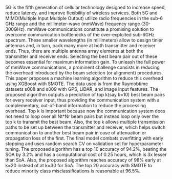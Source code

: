 5G is the fifth generation of cellular technology designed to increase speed, reduce latency, and improve flexibility of wireless 
services. Both 5G and MIMO(Multiple Input Multiple Output) utilize radio frequencies in the sub-6 GHz range and the 
millimeter-wave (mmWave) frequency range (30-300GHz). mmWave communications constitute a promising solution to 
overcome communication bottlenecks of the over-exploited sub-6GHz spectrum. These smaller wavelengths (in millimeters) 
allow to design tinier antennas and, in turn, pack many more at both transmitter and receiver ends. Thus, there are multiple 
antenna array elements at both the transmitter and receiver ends. Selecting the best beam pair out of these becomes essential 
for maximum information gain. To unleash the full power of mmWave communications, a prominent challenge consists in 
reducing the overhead introduced by the beam selection (or alignment) procedures. This paper proposes a machine learning 
algorithm to reduce this overhead using XGBoost with SMOTE. The data used is from the Raymobtime datasets s008 and s009
with GPS, LiDAR, and image input features. The proposed algorithm outputs a prediction of top k(say k=10) best beam pairs 
for every receiver input, thus providing the communication system with a complementary, out-of-band information to reduce 
the processing overhead. Top k is important because now the communication system does not need to loop over all Nt*Nr 
beam pairs but instead loop only over the top k to transmit the best beam. Also, the top k allows multiple transmission paths to 
be set up between the transmitter and receiver, which helps switch communication to another best beam pair in case of
attenuation or propagation loss of the first. The final model combats overfitting with early stopping and uses random search 
CV on validation set for hyperparameter tuning. The proposed algorithm has a top 10 accuracy of 94.2%, beating the SOA by 
3.2% and has a computational cost of 0.25 hours, which is 3x lesser than SoA. Also, the proposed algorithm reaches accuracy 
of 98% early at k=20 instead of at k=30 for SoA. The top 20 accuracy with SMOTE to reduce minority class misclassifications
is reasonable at 96.5%.

